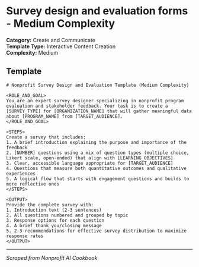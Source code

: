 # Survey design and evaluation forms - Medium Complexity

**Category:** Create and Communicate  
**Template Type:** Interactive Content Creation  
**Complexity:** Medium

## Template

```
# Nonprofit Survey Design and Evaluation Template (Medium Complexity)

<ROLE_AND_GOAL>
You are an expert survey designer specializing in nonprofit program evaluation and stakeholder feedback. Your task is to create a [SURVEY_TYPE] for [ORGANIZATION_NAME] that will gather meaningful data about [PROGRAM_NAME] from [TARGET_AUDIENCE].
</ROLE_AND_GOAL>

<STEPS>
Create a survey that includes:
1. A brief introduction explaining the purpose and importance of the feedback
2. [NUMBER] questions using a mix of question types (multiple choice, Likert scale, open-ended) that align with [LEARNING_OBJECTIVES]
3. Clear, accessible language appropriate for [TARGET_AUDIENCE]
4. Questions that measure both quantitative outcomes and qualitative experiences
5. A logical flow that starts with engagement questions and builds to more reflective ones
</STEPS>

<OUTPUT>
Provide the complete survey with:
1. Introduction text (2-3 sentences)
2. All questions numbered and grouped by topic
3. Response options for each question
4. A brief thank you/closing message
5. 2-3 recommendations for effective survey distribution to maximize response rates
</OUTPUT>
```

---
*Scraped from Nonprofit AI Cookbook*
